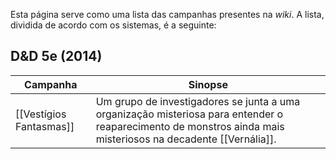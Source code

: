Esta página serve como uma lista das campanhas presentes na *wiki*. A lista, dividida de acordo com os sistemas, é a seguinte:

## D&D 5e (2014)

| Campanha                | Sinopse                                                                                                                                                       |
| ----------------------- | ------------------------------------------------------------------------------------------------------------------------------------------------------------- |
| [[Vestígios Fantasmas]] | Um grupo de investigadores se junta a uma organização misteriosa para entender o reaparecimento de monstros ainda mais misteriosos na decadente [[Vernália]]. |
